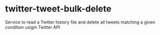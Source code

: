 # twitter-tweet-bulk-delete
Service to read a Twitter history file and delete all tweets matching a given condition usigin Twitter API
